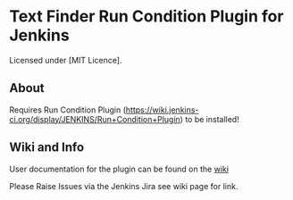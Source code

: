 Text Finder Run Condition Plugin for Jenkins
========================================

Licensed under [MIT Licence].

About
-----

Requires Run Condition Plugin (https://wiki.jenkins-ci.org/display/JENKINS/Run+Condition+Plugin) to be installed!

Wiki and Info
-------------
User documentation for the plugin can be found on the [wiki]

Please Raise Issues via the Jenkins Jira see wiki page for link.

[wiki]: https://wiki.jenkins-ci.org/display/JENKINS/Text+Finder+Run+Condition+Plugin


